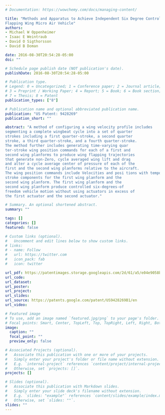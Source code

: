 ```yaml
---
# Documentation: https://wowchemy.com/docs/managing-content/

title: "Methods and Apparatus to Achieve Independent Six Degree Control of
Flapping Wing Micro Air Vehicle"
authors: 
- Michael W Oppenheimer
- Isaac E Weintraub
- David O Sigthorsson
- David B Doman

date: 2016-08-30T20:54:28-05:00
doi: ""

# Schedule page publish date (NOT publication's date).
publishDate: 2016-08-30T20:54:28-05:00

# Publication type.
# Legend: 0 = Uncategorized; 1 = Conference paper; 2 = Journal article;
# 3 = Preprint / Working Paper; 4 = Report; 5 = Book; 6 = Book section;
# 7 = Thesis; 8 = Patent
publication_types: ["8"]

# Publication name and optional abbreviated publication name.
publication: "US Patent: 9428269"
publication_short: ""

abstract: "A method of configuring a wing velocity profile includes
segmenting a complete wingbeat cycle into a set of quarter
strokes including a first quarter-stroke, a second quarter
stroke, a third quarter-stroke, and a fourth quarter-stroke.
The method further includes generating time-varying quar
ter-stroke wing position commands for each of a first and
second wing planforms to produce wing flapping trajectories
that generate non-Zero, cycle averaged wing lift and drag
and alter a cycle average center of pressure of each of the
first and the second wing planforms relative to the aircraft.
The wing position commands include Velocities and posi tions with temporally symmetric and asymmetric quarter
stroke components for the first wing planform and the
second wing planform. The first wing planform and the
second wing planform produce controlled six-degrees-of
freedom vehicle motion without using actuators in excess of
the first actuator and the second actuator."

# Summary. An optional shortened abstract.
summary: ""

tags: []
categories: []
featured: false

# Custom links (optional).
#   Uncomment and edit lines below to show custom links.
# links:
# - name: Follow
#   url: https://twitter.com
#   icon_pack: fab
#   icon: twitter

url_pdf: https://patentimages.storage.googleapis.com/2d/61/a5/e04e9058ba40da/US9428269.pdf
url_code:
url_dataset:
url_poster:
url_project:
url_slides:
url_source: https://patents.google.com/patent/US9428269B1/en
url_video:

# Featured image
# To use, add an image named `featured.jpg/png` to your page's folder. 
# Focal points: Smart, Center, TopLeft, Top, TopRight, Left, Right, BottomLeft, Bottom, BottomRight.
image:
  caption: ""
  focal_point: ""
  preview_only: false

# Associated Projects (optional).
#   Associate this publication with one or more of your projects.
#   Simply enter your project's folder or file name without extension.
#   E.g. `internal-project` references `content/project/internal-project/index.md`.
#   Otherwise, set `projects: []`.
projects: []

# Slides (optional).
#   Associate this publication with Markdown slides.
#   Simply enter your slide deck's filename without extension.
#   E.g. `slides: "example"` references `content/slides/example/index.md`.
#   Otherwise, set `slides: ""`.
slides: ""
---
```

